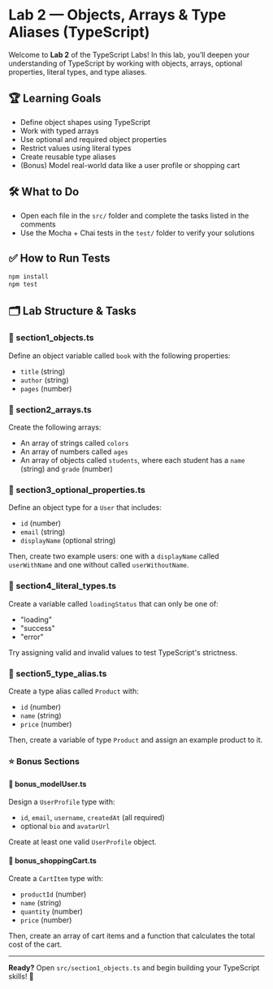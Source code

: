 # Lab 2 — Objects, Arrays & Type Aliases (TypeScript)

Welcome to **Lab 2** of the TypeScript Labs! In this lab, you’ll deepen your understanding of TypeScript by working with objects, arrays, optional properties, literal types, and type aliases.

## 🏆 Learning Goals

- Define object shapes using TypeScript
- Work with typed arrays
- Use optional and required object properties
- Restrict values using literal types
- Create reusable type aliases
- (Bonus) Model real-world data like a user profile or shopping cart

## 🛠️ What to Do

- Open each file in the `src/` folder and complete the tasks listed in the comments
- Use the Mocha + Chai tests in the `test/` folder to verify your solutions

## ✅ How to Run Tests

```bash
npm install
npm test
```

## 🗂️ Lab Structure & Tasks

### 🔹 section1_objects.ts

Define an object variable called `book` with the following properties:

- `title` (string)
- `author` (string)
- `pages` (number)

### 🔹 section2_arrays.ts

Create the following arrays:

- An array of strings called `colors`
- An array of numbers called `ages`
- An array of objects called `students`, where each student has a `name` (string) and `grade` (number)

### 🔹 section3_optional_properties.ts

Define an object type for a `User` that includes:

- `id` (number)
- `email` (string)
- `displayName` (optional string)

Then, create two example users: one with a `displayName` called `userWithName` and one without called `userWithoutName`.

### 🔹 section4_literal_types.ts

Create a variable called `loadingStatus` that can only be one of:

- "loading"
- "success"
- "error"

Try assigning valid and invalid values to test TypeScript's strictness.

### 🔹 section5_type_alias.ts

Create a type alias called `Product` with:

- `id` (number)
- `name` (string)
- `price` (number)

Then, create a variable of type `Product` and assign an example product to it.

### ⭐ Bonus Sections

#### 🔹 bonus_modelUser.ts

Design a `UserProfile` type with:

- `id`, `email`, `username`, `createdAt` (all required)
- optional `bio` and `avatarUrl`

Create at least one valid `UserProfile` object.

#### 🔹 bonus_shoppingCart.ts

Create a `CartItem` type with:

- `productId` (number)
- `name` (string)
- `quantity` (number)
- `price` (number)

Then, create an array of cart items and a function that calculates the total cost of the cart.

---

**Ready?** Open `src/section1_objects.ts` and begin building your TypeScript skills! 🚀
